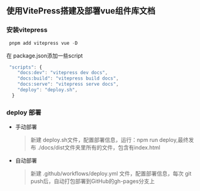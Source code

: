 ## 使用VitePress搭建及部署vue组件库文档

### 安装vitepress

```js
 pnpm add vitepress vue -D
 ```
在 package.json添加一些script

```js
 "scripts": {
    "docs:dev": "vitepress dev docs",
    "docs:build": "vitepress build docs",
    "docs:serve": "vitepress serve docs",
    "deploy": "deploy.sh",
  }
```

### deploy 部署

  - 手动部署
    > 新建 deploy.sh文件，配置部署信息，运行：npm run deploy,最终发布 ./docs/dist文件夹里所有的文件，包含有index.html

  - 自动部署
    > 新建 .github/workflows/deploy.yml 文件，配置部署信息，每次 git push后，自动打包部署到GitHub的gh-pages分支上

